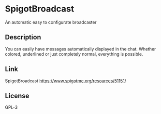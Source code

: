 # SpigotBroadcast
An automatic easy to configurate broadcaster

Description
-
You can easily have messages automatically displayed in the chat.
Whether colored, underlined or just completely normal, everything is possible.

Link
-
SpigotBroadcast https://www.spigotmc.org/resources/51151/

License
-
GPL-3
